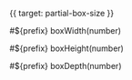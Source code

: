 {{ target: partial-box-size }}

#${prefix} boxWidth(number)

#${prefix} boxHeight(number)

#${prefix} boxDepth(number)